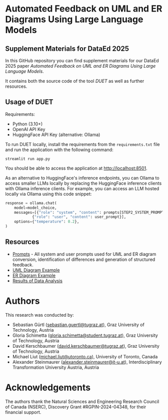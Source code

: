 # Automated Feedback on UML and ER Diagrams Using Large Language Models

## Supplement Materials for DataEd 2025

In this GitHub repository you can find supplement materials for our DataEd 2025 paper *Automated Feedback on UML and ER Diagrams Using Large Language Models*.

It contains both the source code of the tool *DUET* as well as further resources.

## Usage of DUET

Requirements:
* Python (3.10+)
* OpenAI API Key
* HuggingFace API Key (alternative: Ollama)

To run DUET locally, install the requirements from the `requirements.txt` file and run the application with the following command:
```
streamlit run app.py
```

You should be able to access the application at [http://localhost:8501](http://localhost:8501).

As an alternative to HuggingFace's inference endpoints, you can Ollama to access smaller LLMs locally by replacing the HuggingFace inference clients with Ollama inference clients. For example, you can access an LLM hosted locally via Ollama using this code snippet:
```python
response = ollama.chat(
    model=model_choice,
    messages=[{"role": "system", "content": prompts[STEP2_SYSTEM_PROMPT]},
            {"role": "user", "content": user_prompt}],
    options={"temperature": 0.2},
)
```

## Resources

* [Prompts](resources/PROMPTS.md) - All system and user prompts used for UML and ER diagram conversion, identification of differences and generation of structured feedback.
* [UML Diagram Example](resources/UML.md)
* [ER Diagram Example](resources/ERD.md)
* [Results of Data Analysis](resources/Interviews-Analysis.xlsx)

# Authors

This research was conducted by:
* Sebastian Gürtl (sebastian.guertl@tugraz.at), Graz University of Technology, Austria
* Gloria Schimetta (gloria.schimetta@student.tugraz.at), Graz University of Technology, Austria
* David Kerschbaumer (david.kerschbaumer@tugraz.at), Graz University of Technology, Austria
* Michael Liut (michael.liut@utoronto.ca), University of Toronto, Canada
* Alexander Steinmaurer (alexander.steinmaurer@it-u.at), Interdisciplinary Transformation University Austria, Austria

# Acknowledgements
The authors thank the Natural Sciences and Engineering Research Council of Canada (NSERC), Discovery Grant #RGPIN-2024-04348, for their financial support.
